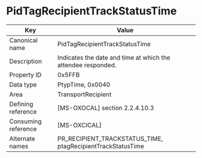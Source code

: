 # PidTagRecipientTrackStatusTime

| Key | Value |
|---|---|
| Canonical name | PidTagRecipientTrackStatusTime |
| Description | Indicates the date and time at which the attendee responded. |
| Property ID | 0x5FFB |
| Data type | PtypTime, 0x0040 |
| Area | TransportRecipient |
| Defining reference | [MS-OXOCAL] section 2.2.4.10.3 |
| Consuming reference | [MS-OXCICAL] |
| Alternate names | PR_RECIPIENT_TRACKSTATUS_TIME, ptagRecipientTrackStatusTime |
